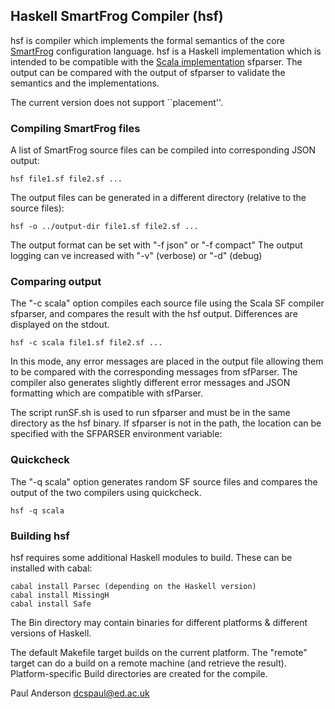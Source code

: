 ## Haskell SmartFrog Compiler (hsf)

hsf is compiler which implements the formal semantics of the core [SmartFrog](http://smartfrog.org) configuration language. hsf is a Haskell implementation which is intended to be compatible with the [Scala implementation](https://github.com/herry13/smartfrog-lang/blob/master/README.md) sfparser. The output can be compared with the output of sfparser to validate the semantics and the implementations.

The current version does not support ``placement''.

### Compiling SmartFrog files

A list of SmartFrog source files can be  compiled into corresponding JSON output:

	hsf file1.sf file2.sf ...
	
The output files can be generated in a different directory (relative to the source files):

	hsf -o ../output-dir file1.sf file2.sf ...
	
The output format can be set with "-f json" or "-f compact"
The output logging can ve increased with "-v" (verbose) or "-d" (debug)

### Comparing output

The "-c scala" option compiles each source file using the Scala SF compiler sfparser, and compares the result with the hsf output. Differences are displayed on the stdout.

	hsf -c scala file1.sf file2.sf ...

In this mode, any error messages are placed in the output file allowing them to be compared with the corresponding messages from sfParser. The compiler also generates slightly different error messages and JSON formatting which are compatible with sfParser. 

The script runSF.sh is used to run sfparser and must be in the same directory as the hsf binary. If sfparser is not in the path, the location can be specified with the SFPARSER environment variable:

### Quickcheck

The "-q scala" option generates random SF source files and compares the output of the two compilers using quickcheck.

	hsf -q scala

### Building hsf

hsf requires some additional Haskell modules to build. These can be installed with cabal:

	cabal install Parsec (depending on the Haskell version)
	cabal install MissingH
	cabal install Safe

The Bin directory may contain binaries for different platforms & different versions of Haskell.

The default Makefile target builds on the current platform. The "remote" target can do a build on
a remote machine (and retrieve the result). Platform-specific Build directories are created for
the compile.

Paul Anderson
<dcspaul@ed.ac.uk>
